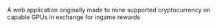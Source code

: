 A web application originally made to mine supported cryptocurrency on capable GPUs in exchange for ingame rewards
